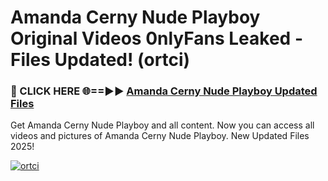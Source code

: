 # Amanda Cerny Nude Playboy Original Videos 0nlyFans Leaked - Files Updated! (ortci)

<h3>🔴 CLICK HERE 🌐==►► <a href="https://tinyurl.com/ehrbuxhb" rel="nofollow">Amanda Cerny Nude Playboy Updated Files</a></h3>

Get Amanda Cerny Nude Playboy and all content. Now you can access all videos and pictures of Amanda Cerny Nude Playboy. New Updated Files 2025!

[![ortci](https://i.imgur.com/lVYEuWS.gif)](https://tinyurl.com/ehrbuxhb)
